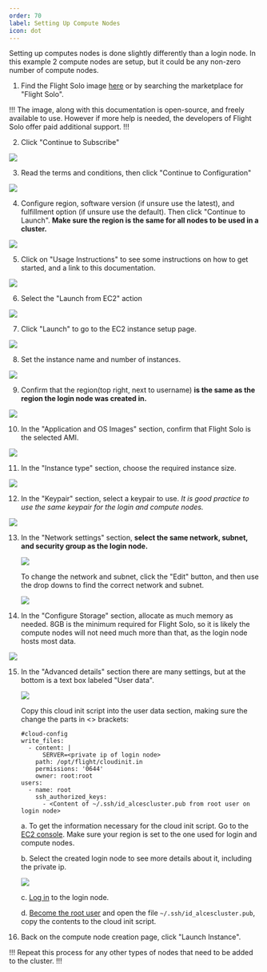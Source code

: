 ```yaml
---
order: 70
label: Setting Up Compute Nodes
icon: dot
---
```


Setting up computes nodes is done slightly differently than a login node. In this example 2 compute nodes are setup, but it could be any non-zero number of compute nodes.

1. Find the Flight Solo image [here](https://alces-flight.com/solo/aws) or by searching the marketplace for "Flight Solo".

!!!
The image, along with this documentation is open-source, and freely available to use. However if more help is needed, the developers of Flight Solo offer paid additional support.
!!!

2. Click "Continue to Subscribe"

![](/images/aws_continue_subscribe.png)


3. Read the terms and conditions, then click "Continue to Configuration"

![](/images/aws_continue_configure.png)

4. Configure region, software version (if unsure use the latest), and fulfillment option (if unsure use the default). Then click "Continue to Launch". **Make sure the region is the same for all nodes to be used in a cluster.**

![](/images/aws_continue_launch.png)

5. Click on "Usage Instructions" to see some instructions on how to get started, and a link to this documentation.

![](/images/aws_launch_usage.png)



6. Select the "Launch from EC2" action

![](/images/aws_launch_action_ec2.png)

7. Click "Launch" to go to the EC2 instance setup page.

![](/images/aws_ec2.png)

8. Set the instance name and number of instances.

![](/images/aws_ec2_num_instances.png)

9. Confirm that the region(top right, next to username) **is the same as the region the login node was created in.** 

![](/images/aws_region.png)


10. In the "Application and OS Images" section, confirm that Flight Solo is the selected AMI.

![](/images/aws_ec2_appandOS.png)

11. In the "Instance type" section, choose the required instance size.

![](/images/aws_ec2_instance_type.png)

12. In the "Keypair" section, select a keypair to use. *It is good practice to use the same keypair for the login and compute nodes.*

![](/images/aws_ec2_keypair.png)


13. In the "Network settings" section, **select the same network, subnet, and security group as the login node.**

    ![](/images/aws_ec2_security.png)

    To change the network and subnet, click the "Edit" button, and then use the drop downs to find the correct network and subnet.

    ![](/images/aws_ec2_security_edit.png)


14. In the "Configure Storage" section, allocate as much memory as needed. 8GB is the minimum required for Flight Solo, so it is likely the compute nodes will not need much more than that, as the login node hosts most data.

![](/images/aws_ec2_storage.png)

15. In the "Advanced details" section there are many settings, but at the bottom is a text box labeled "User data". 

    ![](/images/aws_ec2_userdata.png)

    Copy this cloud init script into the user data section, making sure the change the parts in <> brackets:
    ```
	#cloud-config
	write_files:
	  - content: |
          SERVER=<private ip of login node>
	    path: /opt/flight/cloudinit.in
	    permissions: '0644'
	    owner: root:root
	users:
	  - name: root
	    ssh_authorized_keys:
	      - <Content of ~/.ssh/id_alcescluster.pub from root user on login node>
    ```
    
    a. To get the information necessary for the cloud init script. Go to the [EC2 console](https://eu-west-2.console.aws.amazon.com/ec2/v2/home?region=eu-west-2#Instances:). Make sure your region is set to the one used for login and compute nodes.

    b. Select the created login node to see more details about it, including the private ip.

    ![](/images/aws_ec2_console.png)

    c. [Log in](/general_environment_usage/cli_basics/logging_in/) to the login node.

    d. [Become the root user](/general_environment_usage/cli_basics/becoming_the_root_user/)  and open the file `~/.ssh/id_alcescluster.pub`, copy the contents to the cloud init script.

16. Back on the compute node creation page, click "Launch Instance".

!!!
Repeat this process for any other types of nodes that need to be added to the cluster.
!!!